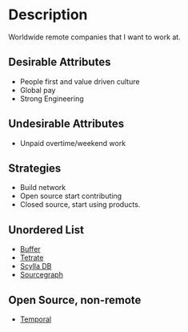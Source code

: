# Description
Worldwide remote companies that I want to work at.

## Desirable Attributes
- People first and value driven culture
- Global pay
- Strong Engineering

## Undesirable Attributes
- Unpaid overtime/weekend work

## Strategies
- Build network
- Open source start contributing
- Closed source, start using products.


## Unordered List
- [Buffer](https://buffer.com/journey#open-roles)
- [Tetrate](https://tetrate.io/job/software-engineer-golang/)
- [Scylla DB](https://www.scylladb.com/company/careers/)
- [Sourcegraph](https://boards.greenhouse.io/sourcegraph91)

## Open Source, non-remote
- [Temporal](https://temporal.io/)
